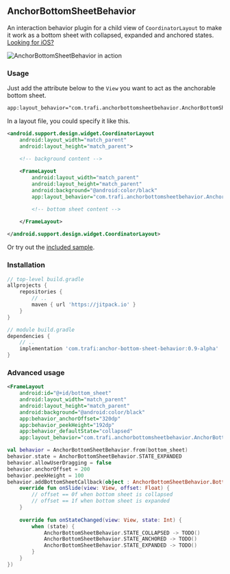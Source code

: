 ## AnchorBottomSheetBehavior

An interaction behavior plugin for a child view of `CoordinatorLayout` to make it work as a
bottom sheet with collapsed, expanded and anchored states. [Looking for iOS?][slide-outable-ios]

![AnchorBottomSheetBehavior in action][sample-gif]

### Usage
Just add the attribute below to the `View` you want to act as the anchorable bottom sheet.
```xml
app:layout_behavior="com.trafi.anchorbottomsheetbehavior.AnchorBottomSheetBehavior"
```

In a layout file, you could specify it like this.
```xml
<android.support.design.widget.CoordinatorLayout
    android:layout_width="match_parent"
    android:layout_height="match_parent">
    
    <!-- background content -->

    <FrameLayout
        android:layout_width="match_parent"
        android:layout_height="match_parent"
        android:background="@android:color/black"
        app:layout_behavior="com.trafi.anchorbottomsheetbehavior.AnchorBottomSheetBehavior">

        <!-- bottom sheet content -->

    </FrameLayout>
        
</android.support.design.widget.CoordinatorLayout>
```
Or try out the [included sample][sample].

### Installation
```groovy
// top-level build.gradle
allprojects {
    repositories {
        // ..
        maven { url 'https://jitpack.io' }
    }
}

// module build.gradle
dependencies {
    // ..
    implementation 'com.trafi:anchor-bottom-sheet-behavior:0.9-alpha'
}
```


### Advanced usage
```xml
<FrameLayout
    android:id="@+id/bottom_sheet"
    android:layout_width="match_parent"
    android:layout_height="match_parent"
    android:background="@android:color/black"
    app:behavior_anchorOffset="320dp"
    app:behavior_peekHeight="192dp"
    app:behavior_defaultState="collapsed"
    app:layout_behavior="com.trafi.anchorbottomsheetbehavior.AnchorBottomSheetBehavior">
```

```kotlin
val behavior = AnchorBottomSheetBehavior.from(bottom_sheet)
behavior.state = AnchorBottomSheetBehavior.STATE_EXPANDED
behavior.allowUserDragging = false
behavior.anchorOffset = 200
behavior.peekHeight = 100
behavior.addBottomSheetCallback(object : AnchorBottomSheetBehavior.BottomSheetCallback() {
    override fun onSlide(view: View, offset: Float) {
        // offset == 0f when bottom sheet is collapsed
        // offset == 1f when bottom sheet is expanded
    }
    
    override fun onStateChanged(view: View, state: Int) {
        when (state) {
            AnchorBottomSheetBehavior.STATE_COLLAPSED -> TODO()
            AnchorBottomSheetBehavior.STATE_ANCHORED -> TODO()
            AnchorBottomSheetBehavior.STATE_EXPANDED -> TODO()
        }
    }
})
```


[slide-outable-ios]: https://github.com/trafi/SlideOutable
[sample]: https://github.com/trafi/anchor-bottom-sheet-behavior/tree/master/sample
[sample-gif]: http://i.giphy.com/l2JhIAM4Osl5MdZV6.gif

